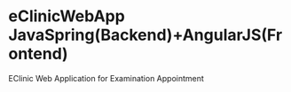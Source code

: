 # eClinicWebApp JavaSpring(Backend)+AngularJS(Frontend)

EClinic Web Application for Examination Appointment
